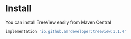 # Install

You can install TreeView easily from Maven Central

```groovy
implementation 'io.github.amrdeveloper:treeview:1.1.4'
```